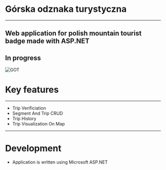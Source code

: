 # **Górska odznaka turystyczna**
---
## Web application for polish mountain tourist badge made with ASP.NET
## In progress

![GOT](https://user-images.githubusercontent.com/51880251/156205626-649f3f23-61bf-4101-b7ad-62312ccda551.png)

# Key features
---
- Trip Verificiation
- Segment And Trip CRUD
- Trip History
- Trip Visualization On Map
---

# Development
- Application is written using Microsoft ASP.NET
